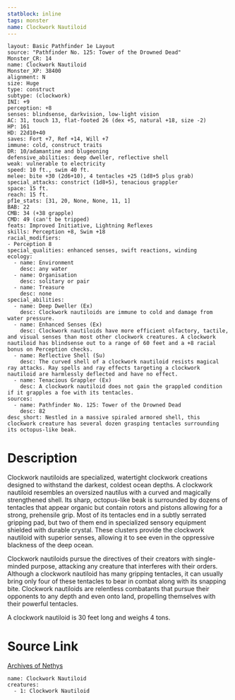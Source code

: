 ```yaml
---
statblock: inline
tags: monster
name: Clockwork Nautiloid
---
```

```statblock
layout: Basic Pathfinder 1e Layout
source: "Pathfinder No. 125: Tower of the Drowned Dead"
Monster_CR: 14
name: Clockwork Nautiloid
Monster_XP: 38400
alignment: N
size: Huge
type: construct
subtype: (clockwork)
INI: +9
perception: +8
senses: blindsense, darkvision, low-light vision
AC: 31, touch 13, flat-footed 26 (dex +5, natural +18, size -2)
HP: 161
HD: 22d10+40
saves: Fort +7, Ref +14, Will +7
immune: cold, construct traits
DR: 10/adamantine and blugeoning
defensive_abilities: deep dweller, reflective shell
weak: vulnerable to electricity
speed: 10 ft., swim 40 ft.
melee: bite +30 (2d6+10), 4 tentacles +25 (1d8+5 plus grab)
special_attacks: constrict (1d8+5), tenacious grappler
space: 15 ft.
reach: 15 ft.
pf1e_stats: [31, 20, None, None, 11, 1]
BAB: 22
CMB: 34 (+38 grapple)
CMD: 49 (can't be tripped)
feats: Improved Initiative, Lightning Reflexes
skills: Perception +8, Swim +18
racial_modifiers:
- Perception 8
special_qualities: enhanced senses, swift reactions, winding
ecology:
  - name: Environment
    desc: any water
  - name: Organisation
    desc: solitary or pair
  - name: Treasure
    desc: none
special_abilities:
  - name: Deep Dweller (Ex)
    desc: Clockwork nautiloids are immune to cold and damage from water pressure.
  - name: Enhanced Senses (Ex)
    desc: Clockwork nautiloids have more efficient olfactory, tactile, and visual senses than most other clockwork creatures. A clockwork nautiloid has blindsense out to a range of 60 feet and a +8 racial bonus on Perception checks.
  - name: Reflective Shell (Su)
    desc: The curved shell of a clockwork nautiloid resists magical ray attacks. Ray spells and ray effects targeting a clockwork nautiloid are harmlessly deflected and have no effect.
  - name: Tenacious Grappler (Ex)
    desc: A clockwork nautiloid does not gain the grappled condition if it grapples a foe with its tentacles.
sources:
  - name: Pathfinder No. 125: Tower of the Drowned Dead
    desc: 82
desc_short: Nestled in a massive spiraled armored shell, this clockwork creature has several dozen grasping tentacles surrounding its octopus-like beak.
```
# Description
Clockwork nautiloids are specialized, watertight clockwork creations designed to withstand the darkest, coldest ocean depths. A clockwork nautiloid resembles an oversized nautilus with a curved and magically strengthened shell. Its sharp, octopus-like beak is surrounded by dozens of tentacles that appear organic but contain rotors and pistons allowing for a strong, prehensile grip. Most of its tentacles end in a subtly serrated gripping pad, but two of them end in specialized sensory equipment shielded with durable crystal. These clusters provide the clockwork nautiloid with superior senses, allowing it to see even in the oppressive blackness of the deep ocean.

 Clockwork nautiloids pursue the directives of their creators with single-minded purpose, attacking any creature that interferes with their orders. Although a clockwork nautiloid has many gripping tentacles, it can usually bring only four of these tentacles to bear in combat along with its snapping bite. Clockwork nautiloids are relentless combatants that pursue their opponents to any depth and even onto land, propelling themselves with their powerful tentacles.

 A clockwork nautiloid is 30 feet long and weighs 4 tons.
# Source Link
[Archives of Nethys](https://aonprd.com/MonsterDisplay.aspx?ItemName=Clockwork%20Nautiloid)
```encounter-table
name: Clockwork Nautiloid
creatures:
  - 1: Clockwork Nautiloid
```
